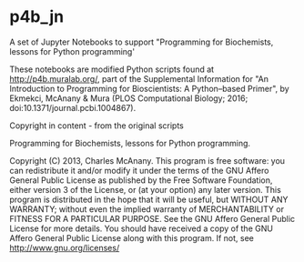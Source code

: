 # p4b_jn
A set of Jupyter Notebooks to support "Programming for Biochemists, lessons for Python programming'

These notebooks are modified Python scripts found at http://p4b.muralab.org/, part of the Supplemental Information for "An Introduction to Programming for Bioscientists: A Python–based Primer", by Ekmekci, McAnany & Mura (PLOS Computational Biology; 2016; doi:10.1371/journal.pcbi.1004867).

Copyright in content - from the original scripts

Programming for Biochemists, lessons for Python programming.

Copyright (C) 2013, Charles McAnany. This program is free software: you can redistribute it and/or modify it under the terms of the GNU Affero General Public License as published by the Free Software Foundation, either version 3 of the License, or (at your option) any later version. This program is distributed in the hope that it will be useful, but WITHOUT ANY WARRANTY; without even the implied warranty of MERCHANTABILITY or FITNESS FOR A PARTICULAR PURPOSE. See the GNU Affero General Public License for more details. You should have received a copy of the GNU Affero General Public License along with this program. If not, see <http://www.gnu.org/licenses/>
